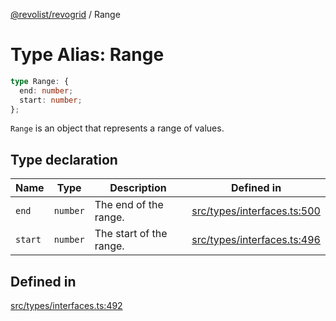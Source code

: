 [@revolist/revogrid](README.md) / Range

# Type Alias: Range

```ts
type Range: {
  end: number;
  start: number;
};
```

`Range` is an object that represents a range of values.

## Type declaration

| Name | Type | Description | Defined in |
| ------ | ------ | ------ | ------ |
| `end` | `number` | The end of the range. | [src/types/interfaces.ts:500](https://github.com/revolist/revogrid/blob/424884a9332ccde4a5d40c39536fe61d1ccacbfc/src/types/interfaces.ts#L500) |
| `start` | `number` | The start of the range. | [src/types/interfaces.ts:496](https://github.com/revolist/revogrid/blob/424884a9332ccde4a5d40c39536fe61d1ccacbfc/src/types/interfaces.ts#L496) |

## Defined in

[src/types/interfaces.ts:492](https://github.com/revolist/revogrid/blob/424884a9332ccde4a5d40c39536fe61d1ccacbfc/src/types/interfaces.ts#L492)
